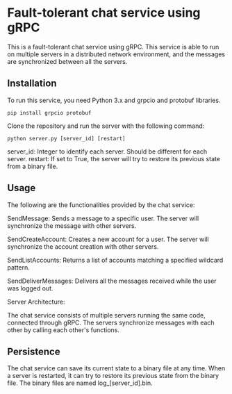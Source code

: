 # Fault-tolerant chat service using gRPC
This is a fault-tolerant chat service using gRPC. This service is able to run on multiple servers in a distributed network environment, and the messages are synchronized between all the servers.

## Installation
To run this service, you need Python 3.x and grpcio and protobuf libraries.

`pip install grpcio protobuf`

Clone the repository and run the server with the following command:

`python server.py [server_id] [restart]`

server_id: Integer to identify each server. Should be different for each server.
restart: If set to True, the server will try to restore its previous state from a binary file.

## Usage
The following are the functionalities provided by the chat service:

SendMessage: Sends a message to a specific user. The server will synchronize the message with other servers.

SendCreateAccount: Creates a new account for a user. The server will synchronize the account creation with other servers.

SendListAccounts: Returns a list of accounts matching a specified wildcard pattern.

SendDeliverMessages: Delivers all the messages received while the user was logged out.

Server Architecture:

The chat service consists of multiple servers running the same code, connected through gRPC. The servers synchronize messages with each other by calling each other's functions.

## Persistence
The chat service can save its current state to a binary file at any time. When a server is restarted, it can try to restore its previous state from the binary file. The binary files are named log_[server_id].bin.